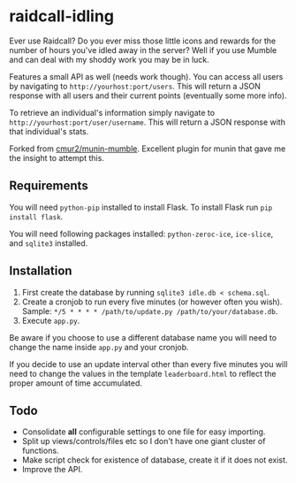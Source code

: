 raidcall-idling
===============

Ever use Raidcall? Do you ever miss those little icons and rewards for the number of hours you've idled away in the server? Well if you use Mumble and can deal with my shoddy work you may be in luck.

Features a small API as well (needs work though). You can access all users by navigating to `http://yourhost:port/users`. This will return a JSON response with all users and their current points (eventually some more info).

To retrieve an individual's information simply navigate to `http://yourhost:port/user/username`. This will return a JSON response with that individual's stats.

Forked from [cmur2/munin-mumble](https://github.com/cmur2/munin-mumble). Excellent plugin for munin that gave me the insight to attempt this.

Requirements
------------

You will need `python-pip` installed to install Flask. To install Flask run `pip install flask`.

You will need following packages installed: `python-zeroc-ice`, `ice-slice`, and `sqlite3` installed.

Installation
------------

1. First create the database by running `sqlite3 idle.db < schema.sql`.
2. Create a cronjob to run every five minutes (or however often you wish). Sample: `*/5 * * * * /path/to/update.py /path/to/your/database.db`.
3. Execute `app.py`.

Be aware if you choose to use a different database name you will need to change the name inside `app.py` and your cronjob. 

If you decide to use an update interval other than every five minutes you will need to change the values in the template `leaderboard.html` to reflect the proper amount of time accumulated.

Todo
----

* Consolidate **all** configurable settings to one file for easy importing.
* Split up views/controls/files etc so I don't have one giant cluster of functions.
* Make script check for existence of database, create it if it does not exist.
* Improve the API.
